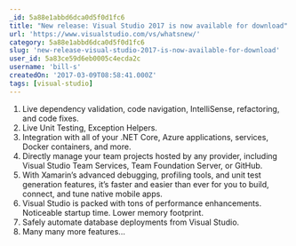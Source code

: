 ```yaml
---
_id: 5a88e1abbd6dca0d5f0d1fc6
title: "New release: Visual Studio 2017 is now available for download"
url: 'https://www.visualstudio.com/vs/whatsnew/'
category: 5a88e1abbd6dca0d5f0d1fc6
slug: 'new-release-visual-studio-2017-is-now-available-for-download'
user_id: 5a83ce59d6eb0005c4ecda2c
username: 'bill-s'
createdOn: '2017-03-09T08:58:41.000Z'
tags: [visual-studio]
---
```


1) Live dependency validation, code navigation, IntelliSense, refactoring, and code fixes. <br/>
2) Live Unit Testing, Exception Helpers.<br/>
3) Integration with all of your .NET Core, Azure applications, services, Docker containers, and more.<br/>
4) Directly manage your team projects hosted by any provider, including Visual Studio Team Services, Team Foundation Server, or GitHub. <br/>
5) With Xamarin’s advanced debugging, profiling tools, and unit test generation features, it’s faster and easier than ever for you to build, connect, and tune native mobile apps.<br/>
6) Visual Studio is packed with tons of performance enhancements. Noticeable startup time. Lower memory footprint.<br/>
7) Safely automate database deployments from Visual Studio. <br/>
8) Many many more features...
